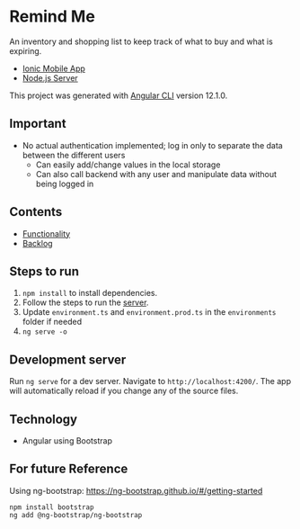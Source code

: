 # Remind Me
An inventory and shopping list to keep track of what to buy and what is expiring.

- [Ionic Mobile App](https://github.com/tiffanyolw/remindme-app)
- [Node.js Server](https://github.com/tiffanyolw/remindme-server)

This project was generated with [Angular CLI](https://github.com/angular/angular-cli) version 12.1.0.

## Important
- No actual authentication implemented; log in only to separate the data between the different users
    - Can easily add/change values in the local storage
    - Can also call backend with any user and manipulate data without being logged in

## Contents
- [Functionality](_Docs/functionality.md)
- [Backlog](_Docs/backlog.md)

## Steps to run
1. `npm install` to install dependencies.
2. Follow the steps to run the [server](https://github.com/tiffanyolw/remindme-server).
3. Update `environment.ts` and `environment.prod.ts` in the `environments` folder if needed
4. `ng serve -o`

## Development server
Run `ng serve` for a dev server. Navigate to `http://localhost:4200/`. The app will automatically reload if you change any of the source files.

## Technology
- Angular using Bootstrap

## For future Reference
Using ng-bootstrap: https://ng-bootstrap.github.io/#/getting-started
```
npm install bootstrap
ng add @ng-bootstrap/ng-bootstrap
```